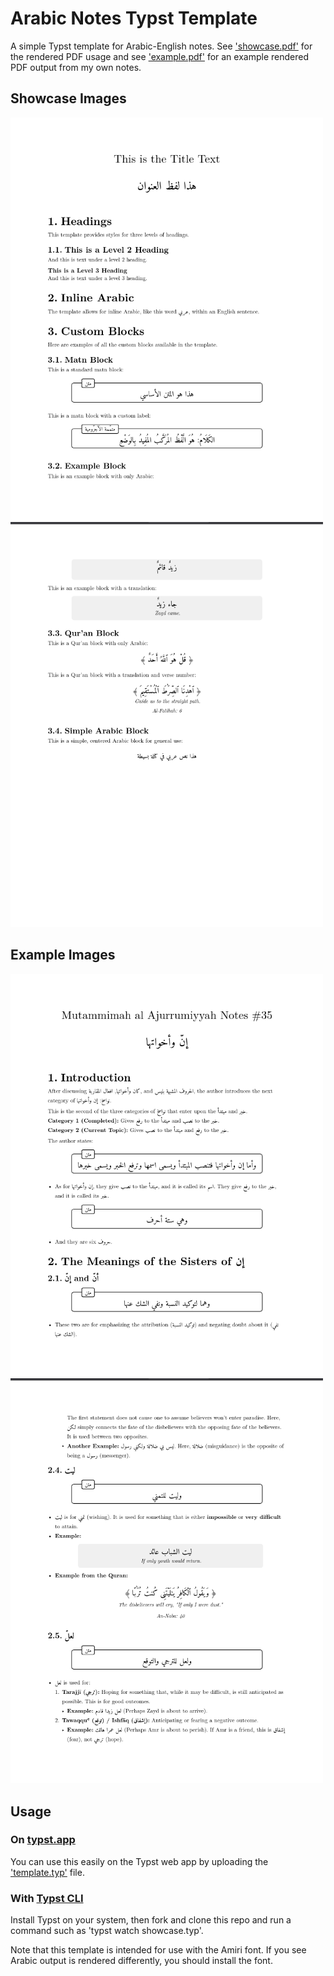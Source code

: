 # Arabic Notes Typst Template
A simple Typst template for Arabic-English notes. See ['showcase.pdf'](showcase.pdf) for the rendered PDF usage and see ['example.pdf'](example.pdf) for an example rendered PDF output from my own notes.

## Showcase Images

<img src="img/screenshot1.png" width="500"></img>
<img src="img/screenshot2.png" width="500"></img>

## Example Images

<img src="img/screenshot3.png" width="500"></img>
<img src="img/screenshot4.png" width="500"></img>

## Usage

### On [typst.app](https://typst.app/)

You can use this easily on the Typst web app by uploading the ['template.typ'](arabic-notes/template.typ) file.

### With [Typst CLI](https://github.com/typst/typst)

Install Typst on your system, then fork and clone this repo and run a command such as 'typst watch showcase.typ'.

Note that this template is intended for use with the Amiri font. If you see Arabic output is rendered differently, you should install the font.
